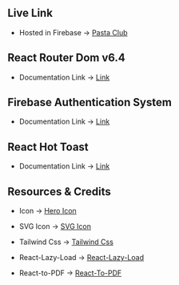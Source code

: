 ## Live Link

- Hosted in Firebase -> [Pasta Club](https://the-pasta-people.web.app/)

## React Router Dom v6.4

- Documentation Link -> [Link](https://reactrouter.com/en/main/start/overview)

## Firebase Authentication System

- Documentation Link -> [Link](https://firebase.google.com/docs/auth?authuser=0&hl=en)

## React Hot Toast

- Documentation Link -> [Link](https://www.npmjs.com/package/react-toastify)

## Resources & Credits

- Icon -> [Hero Icon](https://react-icons.github.io/react-icons/)

- SVG Icon -> [SVG Icon](https://iconscout.com/icons/google)

- Tailwind Css -> [Tailwind Css](https://tailwindcss.com/)

- React-Lazy-Load -> [React-Lazy-Load](https://www.npmjs.com/package/react-lazy-load-image-component)

- React-to-PDF -> [React-To-PDF](https://codesandbox.io/examples/package/react-to-pdf)
